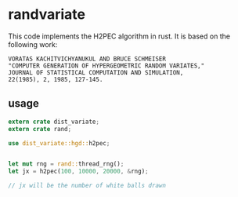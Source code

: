 # randvariate

This code implements the H2PEC algorithm in rust.  It is based on the
following work:

```
VORATAS KACHITVICHYANUKUL AND BRUCE SCHMEISER
"COMPUTER GENERATION OF HYPERGEOMETRIC RANDOM VARIATES,"
JOURNAL OF STATISTICAL COMPUTATION AND SIMULATION,
22(1985), 2, 1985, 127-145.
```

## usage

```rust
extern crate dist_variate;
extern crate rand;

use dist_variate::hgd::h2pec;


let mut rng = rand::thread_rng();
let jx = h2pec(100, 10000, 20000, &rng);

// jx will be the number of white balls drawn
```
